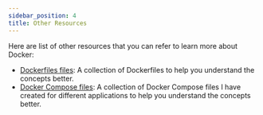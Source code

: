 ```yaml
---
sidebar_position: 4
title: Other Resources
---
```


Here are list of other resources that you can refer to learn more about Docker:

- [Dockerfiles files](https://github.com/Pradumnasaraf/DevOps/tree/main/docs/docker/dockerfiles): A collection of Dockerfiles to help you understand the concepts better.
- [Docker Compose files](https://github.com/Pradumnasaraf/DevOps/tree/main/docs/docker/docker-compose): A collection of Docker Compose files I have created for different applications to help you understand the concepts better.